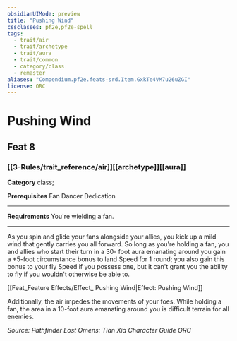 ```yaml
---
obsidianUIMode: preview
title: "Pushing Wind"
cssclasses: pf2e,pf2e-spell
tags:
  - trait/air
  - trait/archetype
  - trait/aura
  - trait/common
  - category/class
  - remaster
aliases: "Compendium.pf2e.feats-srd.Item.GxkTe4VM7u26uZGI"
license: ORC
---
```

# Pushing Wind
## Feat 8
### [[3-Rules/trait_reference/air]][[archetype]][[aura]]

**Category** class; 



**Prerequisites** Fan Dancer Dedication
* * *
**Requirements** You're wielding a fan.

* * *

As you spin and glide your fans alongside your allies, you kick up a mild wind that gently carries you all forward. So long as you're holding a fan, you and allies who start their turn in a 30- foot aura emanating around you gain a +5-foot circumstance bonus to land Speed for 1 round; you also gain this bonus to your fly Speed if you possess one, but it can't grant you the ability to fly if you wouldn't otherwise be able to.

[[Feat_Feature Effects/Effect_ Pushing Wind|Effect: Pushing Wind]]

Additionally, the air impedes the movements of your foes. While holding a fan, the area in a 10-foot aura emanating around you is difficult terrain for all enemies.

*Source: Pathfinder Lost Omens: Tian Xia Character Guide*
*ORC*